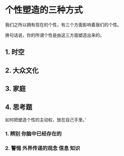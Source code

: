 # 个性塑造的三种方式

我们之所以拥有现在的个性，有三个方面影响着我们的个性。

换句话说，你的所谓个性是由这三方面塑造出来的。

## 1. 时空

## 2. 大众文化

## 3. 家庭





## 4. 思考题

如何把塑造个性的主动权，放在自己手里。’



### 1. 辨别 你脑中已经存在的

### 2. 警惕 外界传递的观念 信息 知识

